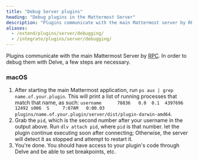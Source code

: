 ```yaml
---
title: "Debug Server plugins"
heading: "Debug plugins in the Mattermost Server"
description: "Plugins communicate with the main Mattermost server by RPC. Learn how to debug them."
aliases: 
  - /extend/plugins/server/debugging/
  - /integrate/plugins/server/debugging/
---
```


Plugins communicate with the main Mattermost Server by [RPC](https://github.com/hashicorp/go-plugin). In order to debug them with Delve, a few steps are necessary.
### macOS
1. After starting the main Mattermost application, run `ps aux | grep name.of.your.plugin`. This will print a list of running processes that match that name, as such: `username      78836   0.0  0.1  4397696  12492 s006  S     7:07AM   0:00.03 plugins/name.of.your.plugin/server/dist/plugin-darwin-amd64`.
2. Grab the `pid`, which is the second number after your username in the output above. Run `dlv attach pid`, where `pid` is that number. let the plugin continue executing soon after connecting; Otherwise, the server will detect it as stopped and attempt to restart it.
3. You're done. You should have access to your plugin's code through Delve and be able to set breakpoints, etc.
